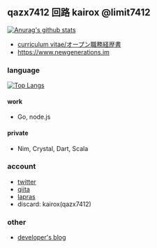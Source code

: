 ## qazx7412 回路 kairox @limit7412
[![Anurag's github stats](https://github-readme-stats.vercel.app/api?username=limit7412&show_icons=true&theme=tokyonight)](https://github.com/anuraghazra/github-readme-stats)

  - [curriculum vitae/オープン職務経歴書](https://github.com/limit7412/curriculum_vitae)
  - https://www.newgenerations.im

### language
[![Top Langs](https://github-readme-stats.vercel.app/api/top-langs/?username=limit7412&layout=compact&theme=tokyonight)](https://github.com/anuraghazra/github-readme-stats)
#### work
  - Go, node.js
#### private
  - Nim, Crystal, Dart, Scala 

### account
  - [twitter](https://twitter.com/qazx7412)
  - [qiita](https://qiita.com/qazx7412)
  - [lapras](https://lapras.com/public/8BHGKGL)
  - discard: kairox(qazx7412)
  
### other
  - [developer's blog](https://techdo.mediado.jp/archive/author/qazx7412)
